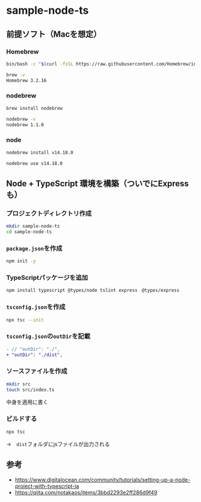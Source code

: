 # sample-node-ts

## 前提ソフト（Macを想定）

### Homebrew

```bash
bin/bash -c "$(curl -fsSL https://raw.githubusercontent.com/Homebrew/install/master/install.sh)"
```

```bash
brew -v
Homebrew 3.2.16
```

### nodebrew

```bash
brew install nodebrew
```

```bash
nodebrew -v
nodebrew 1.1.0
```

### node

```bash
nodebrew install v14.18.0
```

```bash
nodebrew use v14.18.0
```

## Node + TypeScript 環境を構築（ついでにExpressも）

### プロジェクトディレクトリ作成

```bash
mkdir sample-node-ts
cd sample-node-ts
```

### `package.json`を作成

```bash
npm init -y
```

### TypeScriptパッケージを追加

```bash
npm install typescript @types/node tslint express　@types/express
```

### `tsconfig.json`を作成

```bash
npx tsc --init
```

### `tsconfig.json`の`outDir`を記載

```diff
- // "outDir": "./",
+ "outDir": "./dist",
```

### ソースファイルを作成

```bash
mkdir src
touch src/index.ts
```

中身を適用に書く

### ビルドする

```bash
npx tsc
```

→　`dist`フォルダにjsファイルが出力される

## 参考

* https://www.digitalocean.com/community/tutorials/setting-up-a-node-project-with-typescript-ja
* https://qiita.com/notakaos/items/3bbd2293e2ff286d9f49
